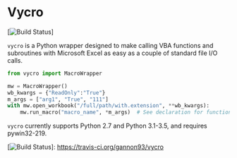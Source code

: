 Vycro
=====

[![Build Status]]

`vycro` is a Python wrapper designed to make calling VBA functions and subroutines with Microsoft Excel as easy as a couple of standard file I/O calls.

``` python
from vycro import MacroWrapper

mw = MacroWrapper()
wb_kwargs = {"ReadOnly":"True"}
m_args = ["arg1", "True", "111"]
with mw.open_workbook("/full/path/with.extension", **wb_kwargs):
    mw.run_macro("macro_name", *m_args)  # See declaration for function args
```

`vycro` currently supports Python 2.7 and Python 3.1-3.5, and requires pywin32-219.

  [Build Status]: https://travis-ci.org/gannon93/vycro.png?branch=develop
  [![Build Status]]: https://travis-ci.org/gannon93/vycro
